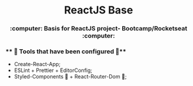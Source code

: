 <h1 align="center">
   ReactJS Base
</h1>


<h3 align="center">
  :computer: Basis for ReactJS project- Bootcamp/Rocketseat :computer:
</h3>

### ** :wrench: Tools that have been configured :hammer:**

- Create-React-App;
- ESLint + Prettier + EditorConfig;
- Styled-Components :art: + React-Router-Dom :vertical_traffic_light:;

